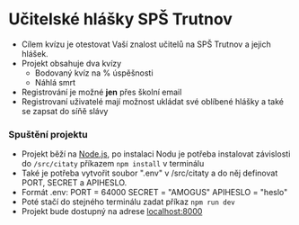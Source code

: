 # Učitelské hlášky SPŠ Trutnov
- Cílem kvízu je otestovat Vaší znalost učitelů na SPŠ Trutnov a jejich hlášek.
- Projekt obsahuje dva kvízy
  - Bodovaný kvíz na % úspěšnosti
  - Náhlá smrt
- Registrování je možné **jen** přes školní email
- Registrovaní uživatelé mají možnost ukládat své oblíbené hlášky a také se zapsat do síňě slávy


### Spuštění projektu
- Projekt běží na [Node.js](https://nodejs.org/), po instalaci Nodu je potřeba instalovat závislosti do `/src/citaty` příkazem `npm install` v terminálu
- Také je potřeba vytvořit soubor ".env" v /src/citaty a do něj definovat PORT, SECRET a APIHESLO.
- Formát .env: 
    PORT = 64000
    SECRET = "AMOGUS"
    APIHESLO = "heslo"
- Poté stačí do stejného terminálu zadat příkaz `npm run dev`
- Projekt bude dostupný na adrese [localhost:8000](http://localhost:8000)
